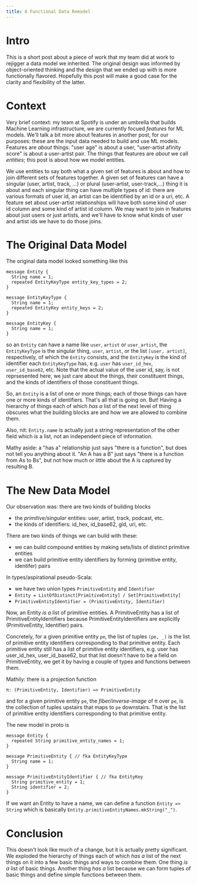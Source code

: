 ```yaml
---
title: A Functional Data Remodel
---
```


# Intro
This is a short post about a piece of work that my
team did at work to rejigger a data model we inherited.
The original design was informed by object-oriented thinking and the
design that we ended up with is more functionally flavored.
Hopefully this post will make a good case for the clarity and flexibility of
the latter.

# Context
Very brief context: my team at Spotify is under an umbrella that builds
Machine Learning infrastructure, we are currently focued _features_ for ML models.
We'll talk a bit more about features in another post, for our purposes: these
are the input data needed to build and use ML models.
Features are _about_ things: "user age" is about a user,
"user-artist afinity score" is about a user-artist pair.
The things that features are _about_ we call _entities_;
this post is about how we model entities.

We use entities to say both what a given set of features is about
and how to join different sets of features together.
A given set of features can have a singular (user, artist, track, ...)
or plural (user-artist, user-track,...)  thing it is about
and each singular thing can have multiple types of id: there are various
formats of user id, an artist can be identified by an id or a uri, etc.
A feature set about user-artist relationships will have
both some kind of user id column and some kind of artist id column.
We may want to join in features about just users or just artists,
and we'll have to know what kinds of user and artist ids we have to do those joins.

# The Original Data Model

The original data model looked something like this

```
message Entity {
  String name = 1;
  repeated EntityKeyType entity_key_types = 2;
}

message EntityKeyType {
  String name = 1;
  repeated EntityKey entity_keys = 2;
}

message EntityKey {
  String name = 1;
}
```

so an `Entity` can have a name like `user`, `artist` or `user_artist`,
the `EntityKeyType` is the singular thing, `user`, `artist`, or the list
`[user, artist]`, respectively, of which the `Entity` consists,
and the `EntityKey` is the kind of identifier each `EntityKeyType` has,
e.g. `user` has `user_id_hex`, `user_id_base62`, etc.
Note that the actual value of the user id, say, is not reprsesented here,
we just care about the things, their constituent things, and the kinds of
identifiers of those constituent things.

So, an `Entity` is a list of one or more things;
each of those things can have one or more kinds of identifiers.
That's all that is going on.
But! Having a hierarchy of things each of which _has a_ list of the next
level of thing obscures what the building blocks are and how we are allowed
to combine them.

Also, nit: `Entity.name` is actually just a string representation of the other
field which is a list, not an independent piece of information.

Mathy aside: a "has a" relationship just says "there is a function", but does
not tell you anything about it. "An A has a B" just says "there is a function
from As to Bs", but not how much or little about the A is captured by resulting B.

# The New Data Model

Our observation was: there are two kinds of building blocks

* the _primitive/singular_ entities: user, artist, track, podcast, etc.
* the kinds of identifiers: id_hex, id_base62, gid, uri, etc.

There are two kinds of things we can build with these:

* we can build compound entities by making sets/lists of distinct primitive entities
* we can build primitive entity identifiers by forming (primitive entity, identifer) pairs

In types/aspirational pseudo-Scala:

* we have two union types `PrimitiveEntity` and `Identifier`
* `Entity = ListOfDistinct[PrimitiveEntity] / Set[PrimitiveEntity]`
* `PrimitiveEntityIdentifier = (PrimitiveEntity, Identifier)`

Now, an Entity _is a_ list of primitive entities.
A PrimitiveEntity has a list of PrimitiveEntityIdentifiers because
PrimitiveEntityIdentifiers are explicitly (PrimitiveEntity, Identifier) pairs.

Concretely, for a given primitive entity `pe`, the list of tuples `(pe, _)` is the
list of primitive entity identifiers corresponding to that primitive entity.
Each primitive entity still has a list of primitive entity identifiers, e.g.
user has user_id_hex, user_id_base62,
but that list doesn't have to be a field on PrimitiveEntity,
we get it by having a couple of types and functions between them.

Mathily: there is a projection function

```
π: (PrimitiveEntity, Identifier) => PrimitiveEntity
```

and for a given primitive entity `pe`, the _fiber/inverse-image_ of π over `pe`,
is the collection of tuples upstairs that maps to `pe` downstairs. That is the
list of primitive entity identifiers corresponding to that primitive entity.

The new model in proto is

```
message Entity {
  repeated String primitive_entity_names = 1;
}

message PrimitiveEntity { // fka EntityKeyType
  String name = 1;
}

message PrimitiveEntityIdentifier { // fka EntityKey
  String primitive_entity = 1;
  String identifier = 2;
}
```

If we want an Entity to have a name,
we can define a function `Entity => String`
which is basically `Entity.primitiveEntityNames.mkString("_")`.

# Conclusion

This doesn't look like much of a change, but it is actually pretty significant.
We exploded the hierarchy of things each of which _has a_ list of the next
things on it into a few basic things and ways to combine them.
One thing _is a_ list of basic things.
Another thing _has a_ list because we can form tuples of basic things
and define simple functions between them.

